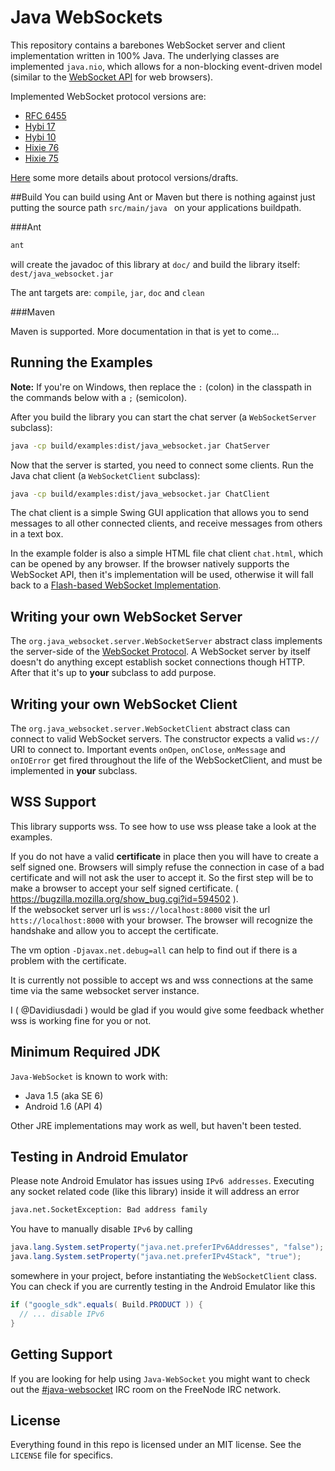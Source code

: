 Java WebSockets
===============

This repository contains a barebones WebSocket server and client implementation
written in 100% Java. The underlying classes are implemented `java.nio`, which allows for a
non-blocking event-driven model (similar to the
[WebSocket API](http://dev.w3.org/html5/websockets/) for web browsers).

Implemented WebSocket protocol versions are:

 * [RFC 6455](http://tools.ietf.org/html/rfc6455)
 * [Hybi 17](http://tools.ietf.org/id/draft-ietf-hybi-thewebsocketprotocol-17.txt)
 * [Hybi 10](http://tools.ietf.org/id/draft-ietf-hybi-thewebsocketprotocol-10.txt)
 * [Hixie 76](http://tools.ietf.org/id/draft-hixie-thewebsocketprotocol-76.txt)
 * [Hixie 75](http://tools.ietf.org/id/draft-hixie-thewebsocketprotocol-75.txt)

[Here](https://github.com/TooTallNate/Java-WebSocket/wiki/Drafts) some more details about protocol versions/drafts. 


##Build
You can build using Ant or Maven but there is nothing against just putting the source path ```src/main/java ``` on your applications buildpath.

###Ant

``` bash
ant 
```

will create the javadoc of this library at ```doc/``` and build the library itself: ```dest/java_websocket.jar```

The ant targets are: ```compile```, ```jar```, ```doc``` and ```clean```

###Maven

Maven is supported. More documentation in that is yet to come...


Running the Examples
-------------------

**Note:** If you're on Windows, then replace the `:` (colon) in the classpath
in the commands below with a `;` (semicolon).

After you build the library you can start the chat server (a `WebSocketServer` subclass):

``` bash
java -cp build/examples:dist/java_websocket.jar ChatServer
```

Now that the server is started, you need to connect some clients. Run the
Java chat client (a `WebSocketClient` subclass):

``` bash
java -cp build/examples:dist/java_websocket.jar ChatClient
```

The chat client is a simple Swing GUI application that allows you to send
messages to all other connected clients, and receive messages from others in a
text box.

In the example folder is also a simple HTML file chat client `chat.html`, which can be opened by any browser. If the browser natively supports the WebSocket API, then it's
implementation will be used, otherwise it will fall back to a
[Flash-based WebSocket Implementation](http://github.com/gimite/web-socket-js).


Writing your own WebSocket Server
---------------------------------

The `org.java_websocket.server.WebSocketServer` abstract class implements the
server-side of the
[WebSocket Protocol](http://www.whatwg.org/specs/web-socket-protocol/).
A WebSocket server by itself doesn't do anything except establish socket
connections though HTTP. After that it's up to **your** subclass to add purpose.


Writing your own WebSocket Client
---------------------------------

The `org.java_websocket.server.WebSocketClient` abstract class can connect to
valid WebSocket servers. The constructor expects a valid `ws://` URI to
connect to. Important events `onOpen`, `onClose`, `onMessage` and `onIOError` 
get fired throughout the life of the WebSocketClient, and must be implemented 
in **your** subclass.

WSS Support
---------------------------------
This library supports wss.
To see how to use wss please take a look at the examples.<br>

If you do not have a valid **certificate** in place then you will have to create a self signed one.
Browsers will simply refuse the connection in case of a bad certificate and will not ask the user to accept it.
So the first step will be to make a browser to accept your self signed certificate. ( https://bugzilla.mozilla.org/show_bug.cgi?id=594502 ).<br>
If the websocket server url is `wss://localhost:8000` visit the url `htts://localhost:8000` with your browser. The browser will recognize the handshake and allow you to accept the certificate.

The vm option `-Djavax.net.debug=all` can help to find out if there is a problem with the certificate.

It is currently not possible to accept ws and wss connections at the same time via the same websocket server instance.

I ( @Davidiusdadi ) would be glad if you would give some feedback whether wss is working fine for you or not.

Minimum Required JDK
--------------------

`Java-WebSocket` is known to work with:

 * Java 1.5 (aka SE 6)
 * Android 1.6 (API 4)

Other JRE implementations may work as well, but haven't been tested.


Testing in Android Emulator
---------------------------

Please note Android Emulator has issues using `IPv6 addresses`. Executing any
socket related code (like this library) inside it will address an error

``` bash
java.net.SocketException: Bad address family
```

You have to manually disable `IPv6` by calling

``` java
java.lang.System.setProperty("java.net.preferIPv6Addresses", "false");
java.lang.System.setProperty("java.net.preferIPv4Stack", "true");
```

somewhere in your project, before instantiating the `WebSocketClient` class. 
You can check if you are currently testing in the Android Emulator like this

``` java
if ("google_sdk".equals( Build.PRODUCT )) {
  // ... disable IPv6
}
```


Getting Support
---------------

If you are looking for help using `Java-WebSocket` you might want to check out the
[#java-websocket](http://webchat.freenode.net/?channels=java-websocket) IRC room
on the FreeNode IRC network. 


License
-------

Everything found in this repo is licensed under an MIT license. See
the `LICENSE` file for specifics.
